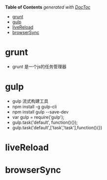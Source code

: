 <!-- START doctoc generated TOC please keep comment here to allow auto update -->
<!-- DON'T EDIT THIS SECTION, INSTEAD RE-RUN doctoc TO UPDATE -->
**Table of Contents**  *generated with [DocToc](https://github.com/thlorenz/doctoc)*

- [grunt](#grunt)
- [gulp](#gulp)
- [liveReload](#livereload)
- [browserSync](#browsersync)

<!-- END doctoc generated TOC please keep comment here to allow auto update -->

# grunt
- grunt 是一个js的任务管理器
# gulp
- gulp 流式构建工具
- npm install -g gulp-cli
- npm install gulp --save-dev
- var gulp = require('gulp');
- gulp.task('default', function(){});
- gulp.task('default',['task','task'],function(){})
# liveReload
# browserSync